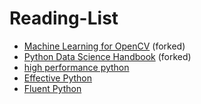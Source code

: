 # Reading-List

- [Machine Learning for OpenCV](https://github.com/jptom/opencv-machine-learning) (forked)
- [Python Data Science Handbook](https://github.com/jptom/PythonDataScienceHandbook) (forked)
- [high performance python](https://github.com/mynameisfiber/high_performance_python)
- [Effective Python](https://github.com/bslatkin/effectivepython)
- [Fluent Python](https://github.com/fluentpython/example-code-2e)
